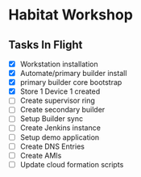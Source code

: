 # Habitat Workshop


## Tasks In Flight

- [x] Workstation installation
- [x] Automate/primary builder install
- [x] primary builder core bootstrap
- [x] Store 1 Device 1 created
- [ ] Create supervisor ring
- [ ] Create secondary builder
- [ ] Setup Builder sync
- [ ] Create Jenkins instance
- [ ] Setup demo application
- [ ] Create DNS Entries
- [ ] Create AMIs
- [ ] Update cloud formation scripts